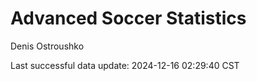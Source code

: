 # Advanced Soccer Statistics
Denis Ostroushko

<!-- gfm -->

Last successful data update: 2024-12-16 02:29:40 CST
